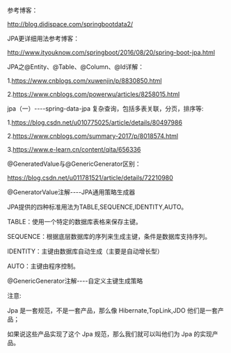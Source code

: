 参考博客：

http://blog.didispace.com/springbootdata2/

JPA更详细用法参考博客：

http://www.ityouknow.com/springboot/2016/08/20/spring-boot-jpa.html

JPA之@Entity、@Table、@Column、@Id详解：

1.https://www.cnblogs.com/xuwenjin/p/8830850.html

2.https://www.cnblogs.com/powerwu/articles/8258015.html


jpa（一）----spring-data-jpa 复杂查询，包括多表关联，分页，排序等:

1.https://blog.csdn.net/u010775025/article/details/80497986

2.https://www.cnblogs.com/summary-2017/p/8018574.html

3.https://www.e-learn.cn/content/qita/656336


@GeneratedValue与@GenericGenerator区别：

https://blog.csdn.net/u011781521/article/details/72210980

@GeneratorValue注解----JPA通用策略生成器

JPA提供的四种标准用法为TABLE,SEQUENCE,IDENTITY,AUTO。

TABLE：使用一个特定的数据库表格来保存主键。 

SEQUENCE：根据底层数据库的序列来生成主键，条件是数据库支持序列。

IDENTITY：主键由数据库自动生成（主要是自动增长型） 

AUTO：主键由程序控制。

@GenericGenerator注解----自定义主键生成策略

注意:

Jpa 是一套规范，不是一套产品，那么像 Hibernate,TopLink,JDO 他们是一套产品；

如果说这些产品实现了这个 Jpa 规范，那么我们就可以叫他们为 Jpa 的实现产品。
